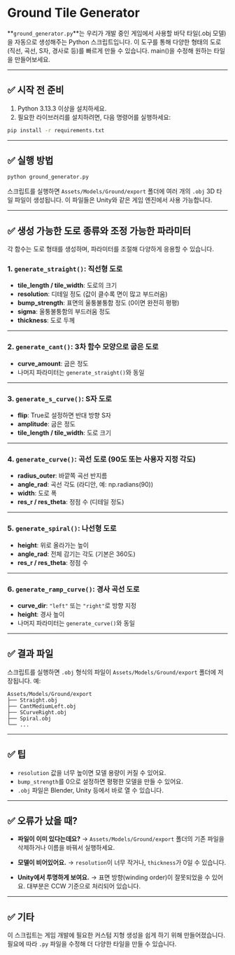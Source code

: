 # Ground Tile Generator

**`ground_generator.py`**는 우리가 개발 중인 게임에서 사용할 바닥 타일(.obj 모델)을 자동으로 생성해주는 Python 스크립트입니다. 이 도구를 통해 다양한 형태의 도로(직선, 곡선, S자, 경사로 등)를 빠르게 만들 수 있습니다. main()을 수정해 원하는 타일을 만들어보세요.

---

## ✅ 시작 전 준비

1. Python 3.13.3 이상을 설치하세요.
2. 필요한 라이브러리를 설치하려면, 다음 명령어를 실행하세요:

```bash
pip install -r requirements.txt
```

---

## ✅ 실행 방법

```bash
python ground_generator.py
```

스크립트를 실행하면 `Assets/Models/Ground/export` 폴더에 여러 개의 `.obj` 3D 타일 파일이 생성됩니다. 이 파일들은 Unity와 같은 게임 엔진에서 사용 가능합니다.

---

## ✅ 생성 가능한 도로 종류와 조정 가능한 파라미터

각 함수는 도로 형태를 생성하며, 파라미터를 조절해 다양하게 응용할 수 있습니다.

### 1. `generate_straight()`: 직선형 도로
- **tile_length / tile_width**: 도로의 크기
- **resolution**: 디테일 정도 (값이 클수록 면이 많고 부드러움)
- **bump_strength**: 표면의 울퉁불퉁함 정도 (0이면 완전히 평평)
- **sigma**: 울퉁불퉁함의 부드러움 정도
- **thickness**: 도로 두께

---

### 2. `generate_cant()`: 3차 함수 모양으로 굽은 도로
- **curve_amount**: 굽은 정도
- 나머지 파라미터는 `generate_straight()`와 동일

---

### 3. `generate_s_curve()`: S자 도로
- **flip**: True로 설정하면 반대 방향 S자
- **amplitude**: 굽은 정도
- **tile_length / tile_width**: 도로 크기

---

### 4. `generate_curve()`: 곡선 도로 (90도 또는 사용자 지정 각도)
- **radius_outer**: 바깥쪽 곡선 반지름
- **angle_rad**: 곡선 각도 (라디안, 예: np.radians(90))
- **width**: 도로 폭
- **res_r / res_theta**: 정점 수 (디테일 정도)

---

### 5. `generate_spiral()`: 나선형 도로
- **height**: 위로 올라가는 높이
- **angle_rad**: 전체 감기는 각도 (기본은 360도)
- **res_r / res_theta**: 정점 수

---

### 6. `generate_ramp_curve()`: 경사 곡선 도로
- **curve_dir**: `"left"` 또는 `"right"`로 방향 지정
- **height**: 경사 높이
- 나머지 파라미터는 `generate_curve()`와 동일

---

## ✅ 결과 파일

스크립트를 실행하면 `.obj` 형식의 파일이 `Assets/Models/Ground/export` 폴더에 저장됩니다. 예:

```
Assets/Models/Ground/export
├── Straight.obj
├── CantMediumLeft.obj
├── SCurveRight.obj
├── Spiral.obj
└── ...
```

---

## ✅ 팁

- `resolution` 값을 너무 높이면 모델 용량이 커질 수 있어요.
- `bump_strength`를 0으로 설정하면 평평한 모델을 만들 수 있어요.
- `.obj` 파일은 Blender, Unity 등에서 바로 열 수 있습니다.

---

## ✅ 오류가 났을 때?

- **파일이 이미 있다는데요?**
  → `Assets/Models/Ground/export` 폴더의 기존 파일을 삭제하거나 이름을 바꿔서 실행하세요.

- **모델이 비어있어요.**
  → `resolution`이 너무 작거나, `thickness`가 0일 수 있습니다.

- **Unity에서 투명하게 보여요.**
  → 표면 방향(winding order)이 잘못되었을 수 있어요. 대부분은 CCW 기준으로 처리되어 있습니다.

---

## ✅ 기타

이 스크립트는 게임 개발에 필요한 커스텀 지형 생성을 쉽게 하기 위해 만들어졌습니다. 필요에 따라 `.py` 파일을 수정해 더 다양한 타일을 만들 수 있습니다.